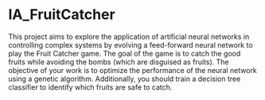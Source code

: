 # IA_FruitCatcher
This project aims to explore the application of artificial neural networks in controlling complex systems by 
evolving a feed-forward neural network to play the Fruit Catcher game. The goal of the game is to catch 
the good fruits while avoiding the bombs (which are disguised as fruits). The objective of your work is to 
optimize the performance of the neural network using a genetic algorithm. Additionally, you should train 
a decision tree classifier to identify which fruits are safe to catch. 


